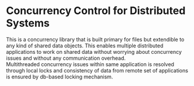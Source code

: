 # Concurrency Control for Distributed Systems

This is a concurrency library that is built primary for files but extendible to any kind of shared data objects.
This enables multiple distributed applications to work on shared data without worrying about concurrency issues and without any communication overhead.  
Multithreaded concurrency issues within same application is resolved through local locks and consistency of data from remote set of applications is ensured by db-based locking mechanism.

